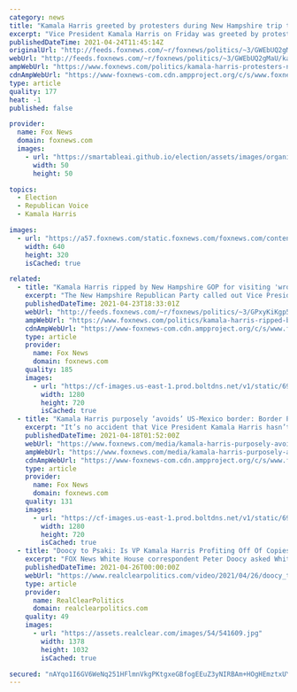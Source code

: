 ```yaml
---
category: news
title: "Kamala Harris greeted by protesters during New Hampshire trip to promote infrastructure"
excerpt: "Vice President Kamala Harris on Friday was greeted by protesters in New Hampshire who urged her to visit the US-Mexico border in her role as the Biden's adminstration's migration czar."
publishedDateTime: 2021-04-24T11:45:14Z
originalUrl: "http://feeds.foxnews.com/~r/foxnews/politics/~3/GWEbUQ2gMaU/kamala-harris-protesters-new-hampshire-trip"
webUrl: "http://feeds.foxnews.com/~r/foxnews/politics/~3/GWEbUQ2gMaU/kamala-harris-protesters-new-hampshire-trip"
ampWebUrl: "https://www.foxnews.com/politics/kamala-harris-protesters-new-hampshire-trip.amp"
cdnAmpWebUrl: "https://www-foxnews-com.cdn.ampproject.org/c/s/www.foxnews.com/politics/kamala-harris-protesters-new-hampshire-trip.amp"
type: article
quality: 177
heat: -1
published: false

provider:
  name: Fox News
  domain: foxnews.com
  images:
    - url: "https://smartableai.github.io/election/assets/images/organizations/foxnews.com-50x50.jpg"
      width: 50
      height: 50

topics:
  - Election
  - Republican Voice
  - Kamala Harris

images:
  - url: "https://a57.foxnews.com/static.foxnews.com/foxnews.com/content/uploads/2021/03/640/320/President-Kamala-Harris.png?ve=1&tl=1"
    width: 640
    height: 320
    isCached: true

related:
  - title: "Kamala Harris ripped by New Hampshire GOP for visiting 'wrong border'"
    excerpt: "The New Hampshire Republican Party called out Vice President Kamala Harris for visiting the \"wrong border\" as she heads to the Granite State for a visit."
    publishedDateTime: 2021-04-23T18:33:01Z
    webUrl: "http://feeds.foxnews.com/~r/foxnews/politics/~3/GPxyKiKgp5U/kamala-harris-ripped-by-new-hampshire-gop-for-visiting-wrong-border"
    ampWebUrl: "https://www.foxnews.com/politics/kamala-harris-ripped-by-new-hampshire-gop-for-visiting-wrong-border.amp"
    cdnAmpWebUrl: "https://www-foxnews-com.cdn.ampproject.org/c/s/www.foxnews.com/politics/kamala-harris-ripped-by-new-hampshire-gop-for-visiting-wrong-border.amp"
    type: article
    provider:
      name: Fox News
      domain: foxnews.com
    quality: 185
    images:
      - url: "https://cf-images.us-east-1.prod.boltdns.net/v1/static/694940094001/713e9f33-c4eb-4a97-8cf1-837ab5291ca0/cf878f8f-09af-4cf4-8926-35bdddacd5dc/1280x720/match/image.jpg"
        width: 1280
        height: 720
        isCached: true
  - title: "Kamala Harris purposely ‘avoids’ US-Mexico border: Border Patrol council chief"
    excerpt: "It’s no accident that Vice President Kamala Harris hasn’t visited the U.S.-Mexico border region, the head of the Border Patrol agents’ union said Saturday."
    publishedDateTime: 2021-04-18T01:52:00Z
    webUrl: "https://www.foxnews.com/media/kamala-harris-purposely-avoids-us-mexico-border-border-patrol-council-chief"
    ampWebUrl: "https://www.foxnews.com/media/kamala-harris-purposely-avoids-us-mexico-border-border-patrol-council-chief.amp"
    cdnAmpWebUrl: "https://www-foxnews-com.cdn.ampproject.org/c/s/www.foxnews.com/media/kamala-harris-purposely-avoids-us-mexico-border-border-patrol-council-chief.amp"
    type: article
    provider:
      name: Fox News
      domain: foxnews.com
    quality: 131
    images:
      - url: "https://cf-images.us-east-1.prod.boltdns.net/v1/static/694940094001/d3aca2d9-f7aa-428f-a77e-38e57f9e7d0d/fade7b2a-49de-461e-8eed-3337900757d8/1280x720/match/image.jpg"
        width: 1280
        height: 720
        isCached: true
  - title: "Doocy to Psaki: Is VP Kamala Harris Profiting Off Of Copies Of \"Superheroes Are Everywhere\" At Border?"
    excerpt: "FOX News White House correspondent Peter Doocy asked White House press secretary Jen Psaki at Monday's press briefing to explain why copies of Vice President Kamala Harris' book \"Superheroes Are Everywhere\" are being handed out in \"welcome kits\" at border facilities with children and if she is profiting from the endeavor."
    publishedDateTime: 2021-04-26T00:00:00Z
    webUrl: "https://www.realclearpolitics.com/video/2021/04/26/doocy_to_psaki_is_vp_kamala_harris_profiting_off_of_copies_of_superheroes_are_everywhere_at_border.html"
    type: article
    provider:
      name: RealClearPolitics
      domain: realclearpolitics.com
    quality: 49
    images:
      - url: "https://assets.realclear.com/images/54/541609.jpg"
        width: 1378
        height: 1032
        isCached: true

secured: "nAYqo1I6GV6WeNq251HFlmnVkgPKtgxeGBfogEEuZ3yNIRBAm+HOgHEmztxUYv2SsrpZbtx6yKmlDcCgC9LH059jDfZMVuaVEL6cJKgv1t2+g7+PXsB8GK753nTaRp+43blU7nrArfalgGmHxQd2PoJxjwMNn+LUjOwzMCaEAS0hF9EWacyvJVbMwj9wGgCNobTbaGV5dWWUhGygiG8WeR7es1z3JCZPZ7jQl297oxqaH5mzdH5WXOC31O0FWlZpMW4b8jwfYVcEI4uO0nApwtQhoPKv3tgrKkmYR2wvHptlmpbShsMbssciYC07LjMXb5VLqejahMXiw9z7j2njaro0YKF0W2/p+O8XNda4Kco=;yRFv5IMLZn/C9pi34kgAWA=="
---
```


